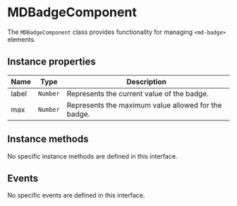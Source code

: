 # MDBadgeComponent

The `MDBadgeComponent` class provides functionality for managing `<md-badge>` elements.

## Instance properties

| Name  | Type    | Description                                          |
|-------|---------|------------------------------------------------------|
| label | `Number`| Represents the current value of the badge.          |
| max   | `Number`| Represents the maximum value allowed for the badge. |

## Instance methods

No specific instance methods are defined in this interface.

## Events

No specific events are defined in this interface.
